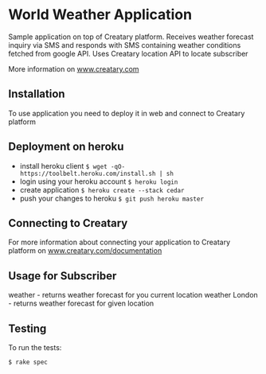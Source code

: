 World Weather Application
=============

Sample application on top of Creatary platform.
Receives weather forecast inquiry via SMS and responds with SMS containing weather conditions fetched from google API.
Uses Creatary location API to locate subscriber

More information on www.creatary.com

Installation
-----------

To use application you need to deploy it in web and connect to Creatary platform

## Deployment on heroku

  * install heroku client
  ```$ wget -qO- https://toolbelt.heroku.com/install.sh | sh```
  * login using your heroku account
  ```$ heroku login```
  * create application
  ```$ heroku create --stack cedar```
  * push your changes to heroku
  ```$ git push heroku master```

## Connecting to Creatary

  For more information about connecting your application to Creatary platform on www.creatary.com/documentation

Usage for Subscriber
-----------

  weather          -   returns weather forecast for you current location
  weather London   -   returns weather forecast for given location

Testing
-------

To run the tests:

    $ rake spec




